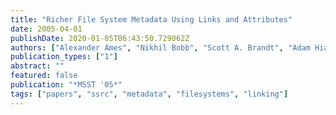 ```yaml
---
title: "Richer File System Metadata Using Links and Attributes"
date: 2005-04-01
publishDate: 2020-01-05T06:43:50.729062Z
authors: ["Alexander Ames", "Nikhil Bobb", "Scott A. Brandt", "Adam Hiatt", "Carlos Maltzahn", "Ethan L. Miller", "Alisa Neeman", "Deepa Tuteja"]
publication_types: ["1"]
abstract: ""
featured: false
publication: "*MSST '05*"
tags: ["papers", "ssrc", "metadata", "filesystems", "linking"]
---
```


